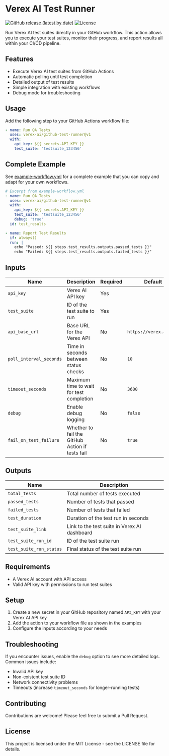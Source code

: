 # Verex AI Test Runner

[![GitHub release (latest by date)](https://img.shields.io/github/v/release/verex-ai/github-test-runner)](https://github.com/verex-ai/github-test-runner/releases)
[![License](https://img.shields.io/github/license/verex-ai/github-test-runner)](https://github.com/verex-ai/github-test-runner/blob/main/LICENSE)

Run Verex AI test suites directly in your GitHub workflow. This action allows you to execute your test suites, monitor their progress, and report results all within your CI/CD pipeline.

## Features

- Execute Verex AI test suites from GitHub Actions
- Automatic polling until test completion
- Detailed output of test results
- Simple integration with existing workflows
- Debug mode for troubleshooting

## Usage

Add the following step to your GitHub Actions workflow file:

```yaml
- name: Run QA Tests
  uses: verex-ai/github-test-runner@v1
  with:
    api_key: ${{ secrets.API_KEY }}
    test_suite: 'testsuite_123456'
```

## Complete Example

See [example-workflow.yml](./example-workflow.yml) for a complete example that you can copy and adapt for your own workflows.

```yaml
# Excerpt from example-workflow.yml
- name: Run QA Tests
  uses: verex-ai/github-test-runner@v1
  with:
    api_key: ${{ secrets.API_KEY }}
    test_suite: 'testsuite_123456'
    debug: 'true'
  id: test_results

- name: Report Test Results
  if: always()
  run: |
    echo "Passed: ${{ steps.test_results.outputs.passed_tests }}"
    echo "Failed: ${{ steps.test_results.outputs.failed_tests }}"
```

## Inputs

| Name | Description | Required | Default |
|------|-------------|----------|---------|
| `api_key` | Verex AI API key | Yes | |
| `test_suite` | ID of the test suite to run | Yes | |
| `api_base_url` | Base URL for the Verex API | No | `https://verex.ai/api` |
| `poll_interval_seconds` | Time in seconds between status checks | No | `10` |
| `timeout_seconds` | Maximum time to wait for test completion | No | `3600` |
| `debug` | Enable debug logging | No | `false` |
| `fail_on_test_failure` | Whether to fail the GitHub Action if tests fail | No | `true` |

## Outputs

| Name | Description |
|------|-------------|
| `total_tests` | Total number of tests executed |
| `passed_tests` | Number of tests that passed |
| `failed_tests` | Number of tests that failed |
| `test_duration` | Duration of the test run in seconds |
| `test_suite_link` | Link to the test suite in Verex AI dashboard |
| `test_suite_run_id` | ID of the test suite run |
| `test_suite_run_status` | Final status of the test suite run |

## Requirements

- A Verex AI account with API access
- Valid API key with permissions to run test suites

## Setup

1. Create a new secret in your GitHub repository named `API_KEY` with your Verex AI API key
2. Add the action to your workflow file as shown in the examples
3. Configure the inputs according to your needs

## Troubleshooting

If you encounter issues, enable the `debug` option to see more detailed logs. Common issues include:

- Invalid API key
- Non-existent test suite ID
- Network connectivity problems
- Timeouts (increase `timeout_seconds` for longer-running tests)

## Contributing

Contributions are welcome! Please feel free to submit a Pull Request.

## License

This project is licensed under the MIT License - see the LICENSE file for details.